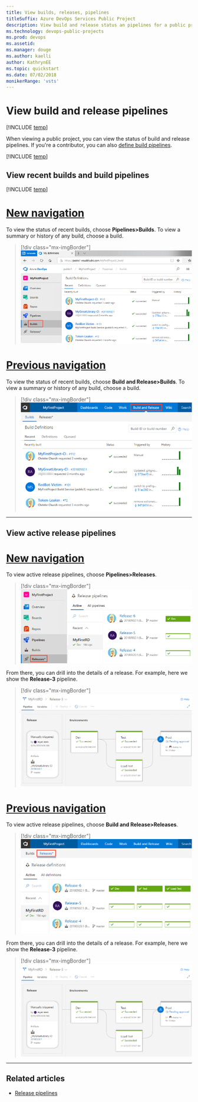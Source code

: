 ```yaml
---
title: View builds, releases, pipelines 
titleSuffix: Azure DevOps Services Public Project
description: View build and release status an pipelines for a public project
ms.technology: devops-public-projects
ms.prod: devops
ms.assetid: 
ms.manager: douge
ms.author: kaelli
author: KathrynEE
ms.topic: quickstart
ms.date: 07/02/2018
monikerRange: 'vsts'
---
```


# View build and release pipelines 

[!INCLUDE [temp](_shared/version-public-projects.md)]  

When viewing a public project, you can view the status of build and release pipelines. If you're a contributor, you can also [define build pipelines](../../pipelines/build/ci-public.md?toc=/vsts/organizations/public/toc.json&bc=/vsts/organizations/public/breadcrumb/toc.json).  

[!INCLUDE [temp](_shared/anon-user.md)]   

## View recent builds and build pipelines  

[!INCLUDE [temp](_shared/navigation.md)] 


# [New navigation](#tab/new-nav)

To view the status of recent builds, choose **Pipelines>Builds**. To view a summary or history of any build, choose a build. 

> [!div class="mx-imgBorder"]
> ![Build and Release hub, Recent Builds, new navigation ](_img/pipelines/view-build-vert-brn.png)


# [Previous navigation](#tab/previous-nav)  

To view the status of recent builds, choose **Build and Release>Builds**. To view a summary or history of any build, choose a build. 

> [!div class="mx-imgBorder"]
> ![Build and Release hub, Recent Builds page ](_img/pipelines/view-build-status.png)


---


## View active release pipelines

# [New navigation](#tab/new-nav)  

To view active release pipelines, choose **Pipelines>Releases**. 

> [!div class="mx-imgBorder"]
> ![Build and Release, Recent Releases, new navigation ](_img/pipelines/view-releases-vert.png)

From there, you can drill into the details of a release. For example, here we show  the **Release-3** pipeline.   

> [!div class="mx-imgBorder"]
> ![Build and Release hub, Build status page ](_img/pipelines/release-chart.png)


# [Previous navigation](#tab/previous-nav)  

To view active release pipelines, choose **Build and Release>Releases**. 

> [!div class="mx-imgBorder"]
> ![Build and Release hub, Recent releases page ](_img/pipelines/view-releases.png)

From there, you can drill into the details of a release. For example, here we show the **Release-3** pipeline.   

> [!div class="mx-imgBorder"]
> ![Build and Release hub, Build status page ](_img/pipelines/release-chart.png)



---

## Related articles 

- [Release pipelines](../../pipelines/release/index.md)